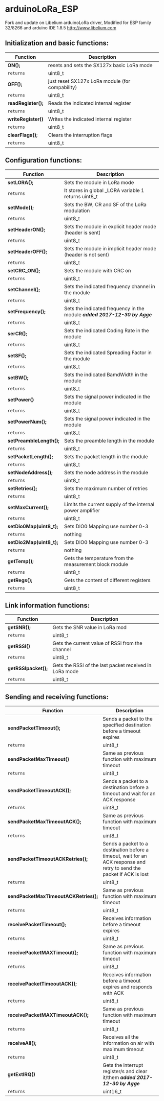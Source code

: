 # arduinoLoRa_ESP
Fork and update on Libelium arduinoLoRa driver, Modified for ESP family 32/8266 and arduino IDE 1.8.5
http://www.libelium.com 



## Initialization and basic functions:

| Function | Description |
| --- | --- |
|**ON();**  |resets and sets the SX127x basic LoRa mode |
| `returns` | uint8_t |
|**OFF();**  |just reset SX127x LoRa module (for compability) |
| `returns` | uint8_t |
|**readRegister();**  |Reads the indicated internal register |
| `returns` | uint8_t |
|**writeRegister()**  |Writes the indicated internal register |
| `returns` | uint8_t |
|**clearFlags();**  |Clears the interruption flags |
| `returns` | uint8_t |


## Configuration functions:

| Function | Description |
| --- | --- |
|**setLORA();**  |Sets the module in LoRa mode |
| `returns` | It stores in global _LORA variable 1 returns uint8_t |
|**setMode();**  |Sets the BW, CR and SF of the LoRa modulation |
| `returns` | uint8_t |
|**setHeaderON();**  |Sets the module in explicit header mode (header is sent) |
| `returns` | uint8_t |
|**setHeaderOFF();**  |Sets the module in implicit header mode (header is not sent) |
| `returns` | uint8_t |
|**setCRC_ON();**  |Sets the module with CRC on |
| `returns` | uint8_t |
|**setChannel();**  |Sets the indicated frequency channel in the module |
| `returns` | uint8_t |
|**setFrequency();**  |Sets the indicated frequency in the module ***added 2017-12-30 by Agge*** |
| `returns` | uint8_t |
|**serCR();**  |Sets the indicated Coding Rate in the module |
| `returns` | uint8_t |
|**setSF();**  |Sets the indicated Spreading Factor in the module |
| `returns` | uint8_t |
|**setBW();**  |Sets the indicated BamdWidth in the module |
| `returns` | uint8_t |
|**setPower()**  |Sets the signal power indicated in the module |
| `returns` | uint8_t |
|**setPowerNum();**  |Sets the signal power indicated in the module |
| `returns` | uint8_t |
|**setPreambleLength();**  |Sets the preamble length in the module |
| `returns` | uint8_t |
|**setPacketLength();**  |Sets the packet length in the module |
| `returns` | uint8_t |
|**setNodeAddress();**  |Sets the node address in the module |
| `returns` | uint8_t |
|**setRetries();**  |Sets the maximum number of retries |
| `returns` | uint8_t |
|**setMaxCurrent();**  |Limits the current supply of the internal power amplifier |
| `returns` | uint8_t |
|**setDio0Map(uint8_t);**  |Sets DIO0 Mapping use number 0-3 |
| `returns` | nothing |
|**setDio2Map(uint8_t);**  |Sets DIO0 Mapping use number 0-3 |
| `returns` | nothing |
|**getTemp();**  |Gets the temperature from the measurement block module |
| `returns` | uint8_t |
|**getRegs();**  |Gets the content of different registers |
| `returns` | uint8_t |


## Link information functions:

| Function | Description |
| --- | --- |
|**getSNR();**  |Gets the SNR value in LoRa mod |
| `returns` | uint8_t |
|**getRSSI()**  |Gets the current value of RSSI from the channel |
| `returns` | uint8_t |
|**getRSSIpacket();**  |Gets the RSSI of the last packet received in LoRa mode |
| `returns` | uint8_t |


## Sending and receiving functions:

| Function | Description |
| --- | --- |
|**sendPacketTimeout();**  |Sends a packet to the specified destination before a timeout expires |
| `returns` | uint8_t |
|**sendPacketMaxTimeout()**  |Same as previous function with maximum timeout |
| `returns` | uint8_t |
|**sendPacketTimeoutACK();**  |Sends a packet to a destination before a timeout and wait for an ACK response |
| `returns` | uint8_t |
|**sendPacketMaxTimeoutACK();**  |Same as previous function with maximum timeout |
| `returns` | uint8_t |
|**sendPacketTimeoutACKRetries();**  |Sends a packet to a destination before a timeout, wait for an ACK response and retry to send the packet if ACK is lost |
| `returns` | uint8_t |
|**sendPacketMaxTimeoutACKRetries();**  |Same as previous function with maximum timeout |
| `returns` | uint8_t |
|**receivePacketTimeout();**  |Receives information before a timeout expires |
| `returns` | uint8_t |
|**receivePacketMAXTimeout();**  |Same as previous function with maximum timeout |
| `returns` | uint8_t |
|**receivePacketTimeoutACK();**  |Receives information before a timeout expires and responds with ACK |
| `returns` | uint8_t |
|**receivePacketMAXTimeoutACK();**  |Same as previous function with maximum timeout |
| `returns` | uint8_t |
|**receiveAll();**  |Receives all the information on air with maximum timeout |
| `returns` | uint8_t |
|**getExtIRQ()**  |Gets the interrupt register/s and clear it/them ***added 2017-12-30 by Agge***  |
| `returns` | uint16_t |
